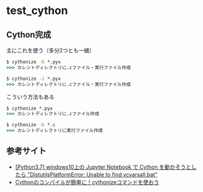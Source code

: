 # test_cython

## Cython完成

主にこれを使う（多分2つとも一緒）

```cmd
$ cythonize -b *.pyx
>>> カレントディレクトリに.cファイル・実行ファイル作成

$ cythonize -i *.pyx
>>> カレントディレクトリに.cファイル・実行ファイル作成
```

こういう方法もある

```cmd
$ cythonize *.pyx
>>> カレントディレクトリに.cファイル作成

$ cythonize -b *.c
>>> カレントディレクトリに実行ファイル作成
```

## 参考サイト

- [[Python3.7] windows10上の Jupyter Notebook で Cython を動かそうとしたら "DistutilsPlatformError: Unable to find vcvarsall.bat"](https://qiita.com/siruku6/items/0acd240df2e842300a30)
- [Cythonのコンパイルが簡単に！cythonizeコマンドを使おう](https://miyabikno-jobs.com/pc/cython-compile-cythonize/)
